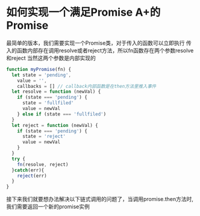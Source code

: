# 如何实现一个满足Promise A+的Promise
最简单的版本，我们需要实现一个Promise类，对于传入的函数可以立即执行
传入的函数内部存在调用resolve或者reject方法，所以fn函数存在两个参数resolve和reject
当然这两个参数是内部实现的
```javascript
function myPromise(fn) {
  let state = 'pending',
    value = '',
    callbacks = [] // callback内部函数是在then方法里推入事件
  let resolve = function (newVal) {
    if (state === 'pending') {
      state = 'fullfiled'
      value = newVal
    } else if (state === 'fullfiled')
  }
  let reject = function (newVal) {
    if (state === 'pending') {
      state = 'reject'
      value = newVal
    }
  }
  try {
    fn(resolve, reject)
  }catch(err){
    reject(err)
  }
}
```
接下来我们就要想办法解决以下链式调用的问题了，当调用promise.then方法时,我们需要返回一个新的promise实例
